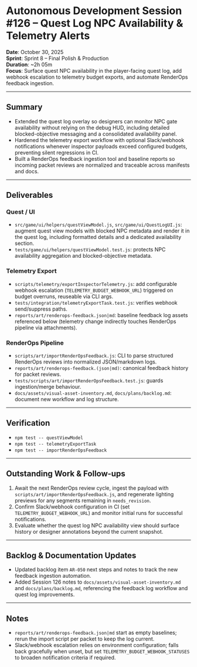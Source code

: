 # Autonomous Development Session #126 – Quest Log NPC Availability & Telemetry Alerts

**Date**: October 30, 2025  
**Sprint**: Sprint 8 – Final Polish & Production  
**Duration**: ~2h 05m  
**Focus**: Surface quest NPC availability in the player-facing quest log, add webhook escalation to telemetry budget exports, and automate RenderOps feedback ingestion.

---

## Summary
- Extended the quest log overlay so designers can monitor NPC gate availability without relying on the debug HUD, including detailed blocked-objective messaging and a consolidated availability panel.
- Hardened the telemetry export workflow with optional Slack/webhook notifications whenever inspector payloads exceed configured budgets, preventing silent regressions in CI.
- Built a RenderOps feedback ingestion tool and baseline reports so incoming packet reviews are normalized and traceable across manifests and docs.

---

## Deliverables

### Quest / UI
- `src/game/ui/helpers/questViewModel.js`, `src/game/ui/QuestLogUI.js`: augment quest view models with blocked NPC metadata and render it in the quest log, including formatted details and a dedicated availability section.  
- `tests/game/ui/helpers/questViewModel.test.js`: protects NPC availability aggregation and blocked-objective metadata.

### Telemetry Export
- `scripts/telemetry/exportInspectorTelemetry.js`: add configurable webhook escalation (`TELEMETRY_BUDGET_WEBHOOK_URL`) triggered on budget overruns, reuseable via CLI args.  
- `tests/integration/telemetryExportTask.test.js`: verifies webhook send/suppress paths.  
- `reports/art/renderops-feedback.json|md`: baseline feedback log assets referenced below (telemetry change indirectly touches RenderOps pipeline via attachments).

### RenderOps Pipeline
- `scripts/art/importRenderOpsFeedback.js`: CLI to parse structured RenderOps reviews into normalized JSON/markdown logs.  
- `reports/art/renderops-feedback.(json|md)`: canonical feedback history for packet reviews.  
- `tests/scripts/art/importRenderOpsFeedback.test.js`: guards ingestion/merge behaviour.  
- `docs/assets/visual-asset-inventory.md`, `docs/plans/backlog.md`: document new workflow and log structure.

---

## Verification
- `npm test -- questViewModel`
- `npm test -- telemetryExportTask`
- `npm test -- importRenderOpsFeedback`

---

## Outstanding Work & Follow-ups
1. Await the next RenderOps review cycle, ingest the payload with `scripts/art/importRenderOpsFeedback.js`, and regenerate lighting previews for any segments remaining in `needs_revision`.
2. Confirm Slack/webhook configuration in CI (set `TELEMETRY_BUDGET_WEBHOOK_URL`) and monitor initial runs for successful notifications.
3. Evaluate whether the quest log NPC availability view should surface history or designer annotations beyond the current snapshot.

---

## Backlog & Documentation Updates
- Updated backlog item `AR-050` next steps and notes to track the new feedback ingestion automation.
- Added Session 126 notes to `docs/assets/visual-asset-inventory.md` and `docs/plans/backlog.md`, referencing the feedback log workflow and quest log improvements.

---

## Notes
- `reports/art/renderops-feedback.json|md` start as empty baselines; rerun the import script per packet to keep the log current.
- Slack/webhook escalation relies on environment configuration; falls back gracefully when unset, but set `TELEMETRY_BUDGET_WEBHOOK_STATUSES` to broaden notification criteria if required.
